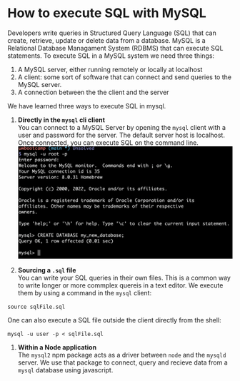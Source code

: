 # How to execute SQL with MySQL

Developers write queries in Structured Query Language (SQL) that can create, retrieve, update or delete data from a database. MySQL is a Relational Database Managament System (RDBMS) that can execute SQL statements. To execute SQL in a MySQL system we need three things:

1. A MySQL server, either running remotely or locally at localhost
2. A client: some sort of software that can connect and send queries to the MySQL server.
3. A connection between the the client and the server

We have learned three ways to execute SQL in mysql.

1. **Directly in the `mysql` cli client**  
   You can connect to a MySQL Server by opening the `mysql` client with a user and password for the server. The default server host is localhost. Once connected, you can execute SQL on the command line.
   ![connect and execute](./connect-and-execute.png)

1. **Sourcing a `.sql` file**  
   You can write your SQL queries in their own files. This is a common way to write longer or more commplex quereis in a text editor. We execute them by using a command in the `mysql` client:

```
source sqlFile.sql
```

One can also execute a SQL file outside the client directly from the shell:

```
mysql -u user -p < sqlFile.sql
```

1. **Within a Node application**  
   The `mysql2` npm package acts as a driver between `node` and the `mysqld` server. We use that package to connect, query and recieve data from a `mysql` database using javascript.
